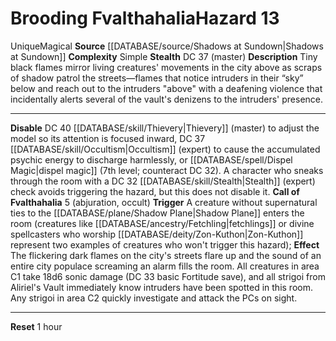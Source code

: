 ﻿---
complexity: Simple
id: '169'
level: '13'
name: Brooding Fvalthahalia
rarity: Unique
source: '[[DATABASE/source/Shadows at Sundown|Shadows at Sundown]]'
trait:
- '[[DATABASE/trait/Magical|Magical]]'
- '[[DATABASE/trait/Unique|Unique]]'
type: Hazard

---
# Brooding Fvalthahalia<span class="item-type">Hazard 13</span>

<span class="trait-unique item-trait">Unique</span><span class="item-trait">Magical</span>
**Source** [[DATABASE/source/Shadows at Sundown|Shadows at Sundown]]
**Complexity** Simple
**Stealth** DC 37 (master)
**Description** Tiny black flames mirror living creatures' movements in the city above as scraps of shadow patrol the streets—flames that notice intruders in their “sky” below and reach out to the intruders "above" with a deafening violence that incidentally alerts several of the vault's denizens to the intruders' presence.

---
**Disable** DC 40 [[DATABASE/skill/Thievery|Thievery]] (master) to adjust the model so its attention is focused inward, DC 37 [[DATABASE/skill/Occultism|Occultism]] (expert) to cause the accumulated psychic energy to discharge harmlessly, or [[DATABASE/spell/Dispel Magic|dispel magic]] (7th level; counteract DC 32). A character who sneaks through the room with a DC 32 [[DATABASE/skill/Stealth|Stealth]] (expert) check avoids triggering the hazard, but this does not disable it.
**Call of Fvalthahalia** <span class="action-icon">5</span> (abjuration, occult) **Trigger** A creature without supernatural ties to the [[DATABASE/plane/Shadow Plane|Shadow Plane]] enters the room (creatures like [[DATABASE/ancestry/Fetchling|fetchlings]] or divine spellcasters who worship [[DATABASE/deity/Zon-Kuthon|Zon-Kuthon]] represent two examples of creatures who won't trigger this hazard); **Effect** The flickering dark flames on the city's streets flare up and the sound of an entire city populace screaming an alarm fills the room. All creatures in area C1 take 18d6 sonic damage (DC 33 basic Fortitude save), and all strigoi from Aliriel's Vault immediately know intruders have been spotted in this room. Any strigoi in area C2 quickly investigate and attack the PCs on sight.

---
**Reset** 1 hour